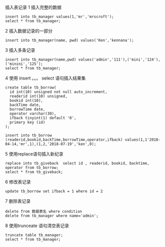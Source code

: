 插入表记录
1 插入完整的数据
```
insert into tb_manager values(1,'mr','mrscroft');
select * from tb_manager;
```

2 插入数据记录的一部分
```
insert into tb_manager(name, pwd) values('Ken','kennana');
```

3 插入多条记录
```
insert into tb_manager(name,pwd) values('admin','111'),('mini','124'), ('minini','125');
select * from tb_manager;
```

4 使用 insert 。。。 select 语句插入结果集
```
create table tb_borrow(
  id int(10) unsigned not null auto_increment,
  readerid int(10) unsigned,
  bookid int(10),
  backTime date,
  borrowTime date,
  operator varchar(30),
  ifback tinyint(1) default '0',
  primary key (id)
);

insert into tb_borrow (readerid,bookid,backTime,borrowTime,operator,ifback) values(1,1'2018-04-14,'mr',1),(1,2,'2018-07-19','ken',0);
```

5 使用replace语句插入新纪录
```
replace into tb_giveback  select id , readerid, bookid, backtime, operator from tb_borrow;
select * from tb_giveback;
```

6 修改表记录
```
update tb_borrow set ifback = 1 where id = 2
```

7 删除表记录
```
delete from 数据表名 where condition
delete from tb_manager where name='admin';
```

8 使用trunceate 语句清空表记录
```
truncate table tb_manager;
select * from tb_manager;
```
